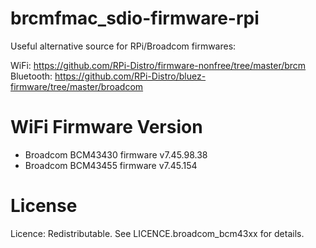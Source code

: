# brcmfmac_sdio-firmware-rpi

Useful alternative source for RPi/Broadcom firmwares:

WiFi: https://github.com/RPi-Distro/firmware-nonfree/tree/master/brcm
Bluetooth: https://github.com/RPi-Distro/bluez-firmware/tree/master/broadcom

# WiFi Firmware Version

- Broadcom BCM43430 firmware v7.45.98.38
- Broadcom BCM43455 firmware v7.45.154

# License

Licence: Redistributable. See LICENCE.broadcom_bcm43xx for details.
